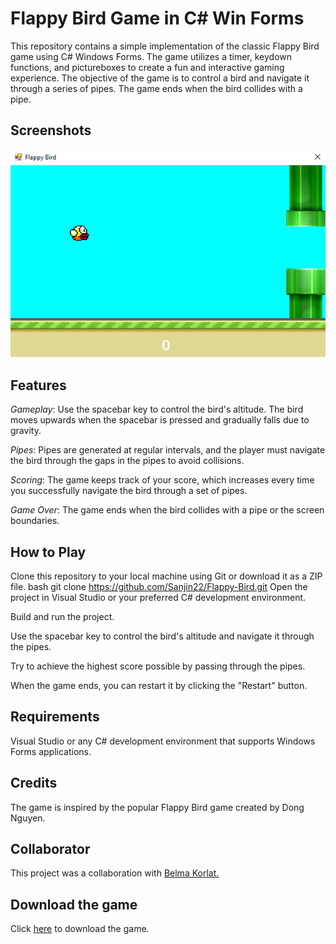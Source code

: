 # Flappy Bird Game in C# Win Forms
This repository contains a simple implementation of the classic Flappy Bird game using C# Windows Forms. The game utilizes a timer, keydown functions, and pictureboxes to create a fun and interactive gaming experience. The objective of the game is to control a bird and navigate it through a series of pipes. The game ends when the bird collides with a pipe.

## Screenshots
<img src="/Screenshots/bird.PNG">

## Features
*Gameplay*: Use the spacebar key to control the bird's altitude. The bird moves upwards when the spacebar is pressed and gradually falls due to gravity.

*Pipes*: Pipes are generated at regular intervals, and the player must navigate the bird through the gaps in the pipes to avoid collisions.

*Scoring*: The game keeps track of your score, which increases every time you successfully navigate the bird through a set of pipes.

*Game Over*: The game ends when the bird collides with a pipe or the screen boundaries.

## How to Play
Clone this repository to your local machine using Git or download it as a ZIP file.
bash
git clone https://github.com/Sanjin22/Flappy-Bird.git
Open the project in Visual Studio or your preferred C# development environment.

Build and run the project.

Use the spacebar key to control the bird's altitude and navigate it through the pipes.

Try to achieve the highest score possible by passing through the pipes.

When the game ends, you can restart it by clicking the "Restart" button.

## Requirements
Visual Studio or any C# development environment that supports Windows Forms applications.
## Credits
The game is inspired by the popular Flappy Bird game created by Dong Nguyen.

## Collaborator
This project was a collaboration with <a href="https://github.com/BelmaKorlat"> Belma Korlat. </a>

## Download the game
Click <a href="/flappy.rar" download>here</a> to download the game.
